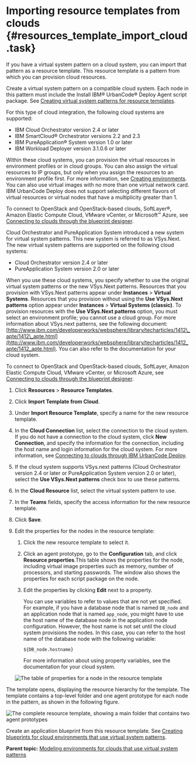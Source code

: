 # Importing resource templates from clouds {#resources_template_import_cloud .task}

If you have a virtual system pattern on a cloud system, you can import that pattern as a resource template. This resource template is a pattern from which you can provision cloud resources.

Create a virtual system pattern on a compatible cloud system. Each node in this pattern must include the Install IBM® UrbanCode® Deploy Agent script package. See [Creating virtual system patterns for resource templates](resources_template_pattern.md).

For this type of cloud integration, the following cloud systems are supported:

-   IBM Cloud Orchestrator version 2.4 or later
-   IBM SmartCloud® Orchestrator versions 2.2 and 2.3
-   IBM PureApplication® System version 1.0 or later
-   IBM Workload Deployer version 3.1.0.6 or later

Within these cloud systems, you can provision the virtual resources in environment profiles or in cloud groups. You can also assign the virtual resources to IP groups, but only when you assign the resources to an environment profile first. For more information, see [Creating environments](app_environment_create.md). You can also use virtual images with no more than one virtual network card. IBM UrbanCode Deploy does not support selecting different flavors of virtual resources or virtual nodes that have a multiplicity greater than 1.

To connect to OpenStack and OpenStack-based clouds, SoftLayer®, Amazon Elastic Compute Cloud, VMware vCenter, or Microsoft™ Azure, see [Connecting to clouds through the blueprint designer](../../com.ibm.edt.doc/topics/security_cloud_connection.md).

Cloud Orchestrator and PureApplication System introduced a new system for virtual system patterns. This new system is referred to as VSys.Next. The new virtual system patterns are supported on the following cloud systems:

-   Cloud Orchestrator version 2.4 or later
-   PureApplication System version 2.0 or later

When you use these cloud systems, you specify whether to use the original virtual system patterns or the new VSys.Next patterns. Resources that you provision with VSys.Next patterns appear under **Instances** \> **Virtual Systems**. Resources that you provision without using the **Use VSys.Next patterns** option appear under **Instances** \> **Virtual Systems \(classic\)**. To provision resources with the **Use VSys.Next patterns** option, you must select an environment profile; you cannot use a cloud group. For more information about VSys.next patterns, see the following document: [http://www.ibm.com/developerworks/websphere/library/techarticles/1412\_apte/1412\_apte.html](http://www.ibm.com/developerworks/websphere/library/techarticles/1412_apte/1412_apte.html). You can also refer to the documentation for your cloud system.

To connect to OpenStack and OpenStack-based clouds, SoftLayer, Amazon Elastic Compute Cloud, VMware vCenter, or Microsoft Azure, see [Connecting to clouds through the blueprint designer](../../com.ibm.edt.doc/topics/security_cloud_connection.md).

1.  Click **Resources** \> **Resource Templates**.
2.  Click **Import Template from Cloud**. 
3.  Under **Import Resource Template**, specify a name for the new resource template.
4.   In the **Cloud Connection** list, select the connection to the cloud system. If you do not have a connection to the cloud system, click **New Connection**, and specify the information for the connection, including the host name and login information for the cloud system. For more information, see [Connecting to clouds through IBM UrbanCode Deploy](cloud_integrate_vsp_ov.md).
5.  If the cloud system supports VSys.next patterns \(Cloud Orchestrator version 2.4 or later or PureApplication System version 2.0 or later\), select the **Use VSys.Next patterns** check box to use these patterns.
6.  In the **Cloud Resource** list, select the virtual system pattern to use.
7.   In the **Teams** fields, specify the access information for the new resource template. 
8.  Click **Save**.
9.  Edit the properties for the nodes in the resource template: 

    1.  Click the new resource template to select it. 
    2.  Click an agent prototype, go to the **Configuration** tab, and click **Resource properties**.This table shows the properties for the node, including virtual image properties such as memory, number of processors, and starting passwords. The window also shows the properties for each script package on the node.
    3.  Edit the properties by clicking **Edit** next to a property. 

        You can use variables to refer to values that are not yet specified. For example, if you have a database node that is named `DB_node` and an application node that is named `app_node`, you might have to use the host name of the database node in the application node configuration. However, the host name is not set until the cloud system provisions the nodes. In this case, you can refer to the host name of the database node with the following variable:

        ```
        ${DB_node.hostname}
        ```

        For more information about using property variables, see the documentation for your cloud system.

    ![The table of properties for a node in the resource template](../images/resources_template_import_cloud_b.gif)


The template opens, displaying the resource hierarchy for the template. The template contains a top-level folder and one agent prototype for each node in the pattern, as shown in the following figure.

![The complete resource template, showing a main folder that contains two agent prototypes](../images/resources_template_import_cloud_a.gif)

Create an application blueprint from this resource template. See [Creating blueprints for cloud environments that use virtual system patterns](blueprint_create_vsp.md).

**Parent topic:** [Modeling environments for clouds that use virtual system patterns](../../com.ibm.edt.doc/topics/blueprint_edit_clouds_vsp.md)

